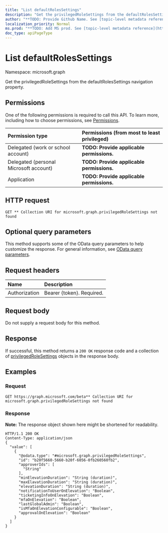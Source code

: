 ```yaml
---
title: "List defaultRolesSettings"
description: "Get the privilegedRoleSettings from the defaultRolesSettings navigation property."
author: "**TODO: Provide Github Name. See [topic-level metadata reference](https://msgo.azurewebsites.net/add/document/guidelines/metadata.html#topic-level-metadata)**"
localization_priority: Normal
ms.prod: "**TODO: Add MS prod. See [topic-level metadata reference](https://msgo.azurewebsites.net/add/document/guidelines/metadata.html#topic-level-metadata)**"
doc_type: apiPageType
---
```


# List defaultRolesSettings
Namespace: microsoft.graph

Get the privilegedRoleSettings from the defaultRolesSettings navigation property.

## Permissions
One of the following permissions is required to call this API. To learn more, including how to choose permissions, see [Permissions](/concepts/permissions-reference.md).

|Permission type|Permissions (from most to least privileged)|
|:---|:---|
|Delegated (work or school account)|**TODO: Provide applicable permissions.**|
|Delegated (personal Microsoft account)|**TODO: Provide applicable permissions.**|
|Application|**TODO: Provide applicable permissions.**|

## HTTP request

<!-- {
  "blockType": "ignored"
}
-->
``` http
GET ** Collection URI for microsoft.graph.privilegedRoleSettings not found
```

## Optional query parameters
This method supports some of the OData query parameters to help customize the response. For general information, see [OData query parameters](/graph/query-parameters).

## Request headers
|Name|Description|
|:---|:---|
|Authorization|Bearer {token}. Required.|

## Request body
Do not supply a request body for this method.

## Response

If successful, this method returns a `200 OK` response code and a collection of [privilegedRoleSettings](../resources/privilegedrolesettings.md) objects in the response body.

## Examples

### Request
<!-- {
  "blockType": "request",
  "name": "get_privilegedrolesettings"
}
-->
``` http
GET https://graph.microsoft.com/beta** Collection URI for microsoft.graph.privilegedRoleSettings not found
```


### Response
**Note:** The response object shown here might be shortened for readability.
<!-- {
  "blockType": "response",
  "truncated": true,
  "@odata.type": "collection(microsoft.graph.privilegedrolesettings)"
}
-->
``` http
HTTP/1.1 200 OK
Content-Type: application/json
{
  "value": [
    {
      "@odata.type": "#microsoft.graph.privilegedRoleSettings",
      "id": "b20f5660-5660-b20f-6056-0fb260560fb2",
      "approverIds": [
        "String"
      ],
      "minElevationDuration": "String (duration)",
      "maxElavationDuration": "String (duration)",
      "elevationDuration": "String (duration)",
      "notificationToUserOnElevation": "Boolean",
      "ticketingInfoOnElevation": "Boolean",
      "mfaOnElevation": "Boolean",
      "lastGlobalAdmin": "Boolean",
      "isMfaOnElevationConfigurable": "Boolean",
      "approvalOnElevation": "Boolean"
    }
  ]
}
```

